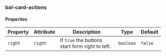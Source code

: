 ### bal-card-actions
 
#### Properties

| Property | Attribute | Description                                     | Type      | Default |
| -------- | --------- | ----------------------------------------------- | --------- | ------- |
| `right`  | `right`   | If `true` the buttons start form right to left. | `boolean` | `false` |


 